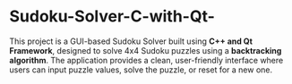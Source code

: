 # Sudoku-Solver-C-with-Qt-
This project is a GUI-based Sudoku Solver built using **C++ and Qt Framework**, designed to solve 4x4 Sudoku puzzles using a **backtracking algorithm**. The application provides a clean, user-friendly interface where users can input puzzle values, solve the puzzle, or reset for a new one.

